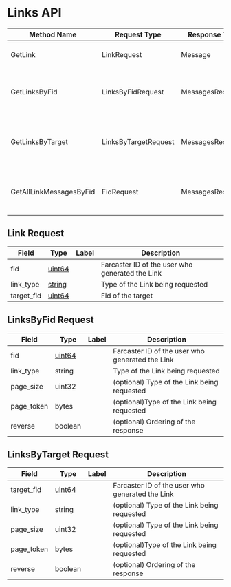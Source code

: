 # Links API

| Method Name             | Request Type         | Response Type    | Description                                                |
| ----------------------- | -------------------- | ---------------- | ---------------------------------------------------------- |
| GetLink                 | LinkRequest          | Message          | Returns a specific Link                                    |
| GetLinksByFid           | LinksByFidRequest    | MessagesResponse | Returns Links made by an fid in reverse chron order        |
| GetLinksByTarget        | LinksByTargetRequest | MessagesResponse | Returns LinkAdds for a given target in reverse chron order |
| GetAllLinkMessagesByFid | FidRequest           | MessagesResponse | Returns Links made by an fid in reverse chron order        |

## Link Request

| Field      | Type        | Label | Description                                     |
| ---------- | ----------- | ----- | ----------------------------------------------- |
| fid        | [uint64](#) |       | Farcaster ID of the user who generated the Link |
| link_type  | [string](#) |       | Type of the Link being requested                |
| target_fid | [uint64](#) |       | Fid of the target                               |

## LinksByFid Request

| Field      | Type        | Label | Description                                     |
| ---------- | ----------- | ----- | ----------------------------------------------- |
| fid        | [uint64](#) |       | Farcaster ID of the user who generated the Link |
| link_type  | string      |       | Type of the Link being requested                |
| page_size  | uint32      |       | (optional) Type of the Link being requested     |
| page_token | bytes       |       | (optional)Type of the Link being requested      |
| reverse    | boolean     |       | (optional) Ordering of the response             |

## LinksByTarget Request

| Field      | Type        | Label | Description                                     |
| ---------- | ----------- | ----- | ----------------------------------------------- |
| target_fid | [uint64](#) |       | Farcaster ID of the user who generated the Link |
| link_type  | string      |       | (optional) Type of the Link being requested     |
| page_size  | uint32      |       | (optional) Type of the Link being requested     |
| page_token | bytes       |       | (optional)Type of the Link being requested      |
| reverse    | boolean     |       | (optional) Ordering of the response             |
